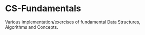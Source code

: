 # CS-Fundamentals
Various implementation/exercises of fundamental Data Structures, Algorithms and Concepts.
